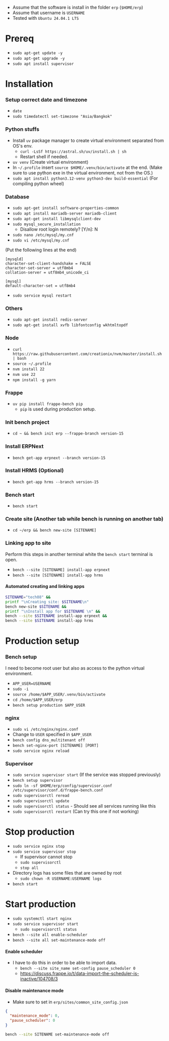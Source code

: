 - Assume that the software is install in the folder `erp` (`$HOME/erp`)
- Assume that username is `USERNAME`
- Tested with `Ubuntu 24.04.1 LTS`

# Prereq

- `sudo apt-get update -y`
- `sudo apt-get upgrade -y`
- `sudo apt install supervisor`

# Installation

### Setup correct date and timezone

- `date`
- `sudo timedatectl set-timezone "Asia/Bangkok"`

### Python stuffs

- Install `uv` package manager to create virtual environment separated from OS's env.
  - `curl -LsSf https://astral.sh/uv/install.sh | sh`
  - Restart shell if needed.
- `uv venv` (Create virtual environment)
- In `~/.profile` insert `source $HOME/.venv/bin/activate` at the end. (Make sure to use python exe in the virtual environment, not from the OS.)
- `sudo apt install python3.12-venv python3-dev build-essential` (For compiling python wheel)

### Database

- `sudo apt-get install software-properties-common`
- `sudo apt install mariadb-server mariadb-client`
- `sudo apt-get install libmysqlclient-dev`
- `sudo mysql_secure_installation`
  - Disallow root login remotely? [Y/n]: N
- `sudo nano /etc/mysql/my.cnf`
- `sudo vi /etc/mysql/my.cnf`

(Put the following lines at the end)

```
[mysqld]
character-set-client-handshake = FALSE
character-set-server = utf8mb4
collation-server = utf8mb4_unicode_ci

[mysql]
default-character-set = utf8mb4
```

- `sudo service mysql restart`

### Others

- `sudo apt-get install redis-server`
- `sudo apt-get install xvfb libfontconfig wkhtmltopdf`

### Node

- `curl https://raw.githubusercontent.com/creationix/nvm/master/install.sh | bash`
- `source ~/.profile`
- `nvm install 22`
- `nvm use 22`
- `npm install -g yarn`

### Frappe

- `uv pip install frappe-bench pip`
  - `pip` is used during production setup.

### Init bench project

- `cd ~ && bench init erp --frappe-branch version-15`

### Install ERPNext

- `bench get-app erpnext --branch version-15`

### Install HRMS (Optional)

- `bench get-app hrms --branch version-15`

### Bench start

- `bench start`

### Create site (Another tab while bench is running on another tab)

- `cd ~/erp && bench new-site [SITENAME]`

### Linking app to site

Perform this steps in another terminal white the `bench start` terminal is open.

- `bench --site [SITENAME] install-app erpnext`
- `bench --site [SITENAME] install-app hrms`

#### Automated creating and linking apps

```bash
SITENAME="tech08" &&
printf "\nCreating site: $SITENAME\n"
bench new-site $SITENAME &&
printf "\nInstall app for $SITENAME \n" &&
bench --site $SITENAME install-app erpnext &&
bench --site $SITENAME install-app hrms
```

# Production setup

### Bench setup

I need to become root user but also as access to the python virtual environment.

- `APP_USER=USERNAME`
- `sudo -i`
- `source /home/$APP_USER/.venv/bin/activate`
- `cd /home/$APP_USER/erp`
- `bench setup production $APP_USER`

### nginx

- `sudo vi /etc/nginx/nginx.conf`
- Change to `USER` specified in `$APP_USER`
- `bench config dns_multitenant off`
- `bench set-nginx-port [SITENAME] [PORT]`
- `sudo service nginx reload`

### Supervisor

- `sudo service supervisor start` (If the service was stopped previously)
- `bench setup supervisor`
- `sudo ln -sf $HOME/erp/config/supervisor.conf /etc/supervisor/conf.d/frappe-bench.conf`
- `sudo supervisorctl reread`
- `sudo supervisorctl update`
- `sudo supervisorctl status` - Should see all services running like this
- `sudo supervisorctl restart` (Can try this one if not working)

# Stop production

- `sudo service nginx stop`
- `sudo service supervisor stop`
  - If supervisor cannot stop
  - `sudo supervisorctl`
  - `stop all`
- Directory logs has some files that are owned by root
  - `sudo chown -R USERNAME:USERNAME logs`
- `bench start`

# Start production

- `sudo systemctl start nginx`
- `sudo service supervisor start`
  - `sudo supervisorctl status`
- `bench --site all enable-scheduler`
- `bench --site all set-maintenance-mode off`

#### Enable scheduler

- I have to do this in order to be able to import data.
  - `bench --site site_name set-config pause_scheduler 0`
  - https://discuss.frappe.io/t/data-import-the-scheduler-is-inactive/104708/3

#### Disable maintenance mode

- Make sure to set in `erp/sites/common_site_config.json`

```json
{
  "maintenance_mode": 0,
  "pause_scheduler": 0
}
```

```bash
bench --site SITENAME set-maintenance-mode off
```
